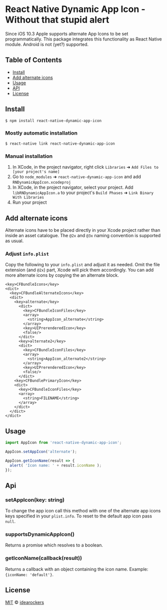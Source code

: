 
# React Native Dynamic App Icon -  Without that stupid alert

Since iOS 10.3 Apple supports alternate App Icons to be set programmatically. This package integrates this functionality as React Native module. Android is not (yet?) supported.

## Table of Contents

- [Install](#install)
- [Add alternate icons](#add-alternate-icons)
- [Usage](#usage)
- [API](#api)
- [License](#license)

## Install

```
$ npm install react-native-dynamic-app-icon
```

### Mostly automatic installation

```
$ react-native link react-native-dynamic-app-icon
```

### Manual installation

1. In XCode, in the project navigator, right click `Libraries` ➜ `Add Files to [your project's name]`
2. Go to `node_modules` ➜ `react-native-dynamic-app-icon` and add `RNDynamicAppIcon.xcodeproj`
3. In XCode, in the project navigator, select your project. Add `libRNDynamicAppIcon.a` to your project's `Build Phases` ➜ `Link Binary With Libraries`
4. Run your project

## Add alternate icons

Alternate icons have to be placed directly in your Xcode project rather than inside an asset catalogue. The `@2x` and `@3x` naming convention is supported as usual.

### Adjust `info.plist`

Copy the following to your `info.plist` and adjust it as needed. Omit the file extension (and `@2x`) part, Xcode will pick them accordingly. You can add more alternate icons by copying the an alternate block.

```
<key>CFBundleIcons</key>
<dict>
  <key>CFBundleAlternateIcons</key>
  <dict>
    <key>alternate</key>
      <dict>
        <key>CFBundleIconFiles</key>
        <array>
          <string>AppIcon_alternate</string>
        </array>
        <key>UIPrerenderedIcon</key>
        <false/>
      </dict>
      <key>alternate2</key>
      <dict>
        <key>CFBundleIconFiles</key>
        <array>
          <string>AppIcon_alternate2</string>
        </array>
        <key>UIPrerenderedIcon</key>
        <false/>
      </dict>
    <key>CFBundlePrimaryIcon</key>
    <dict>
      <key>CFBundleIconFiles</key>
      <array>
        <string>FILENAME</string>
      </array>
    </dict>
  </dict>
</dict>
```

## Usage

```javascript
import AppIcon from 'react-native-dynamic-app-icon';

AppIcon.setAppIcon('alternate');

AppIcon.getIconName(result => {
  alert( 'Icon name: ' + result.iconName );
});
```

## Api

### setAppIcon(key: string)

To change the app icon call this method with one of the alternate app icons keys specified in your `plist.info`. To reset to the default app icon pass `null`.

### supportsDynamicAppIcon()

Returns a promise which resolves to a boolean.

### getIconName(callback(result))

Returns a callback with an object containing the icon name. Example: `{iconName: 'default'}`.

## License

[MIT](https://github.com/idearockers/react-native-dynamic-app-icon/blob/master/LICENSE) © [idearockers](https://www.idearockers.com/)
